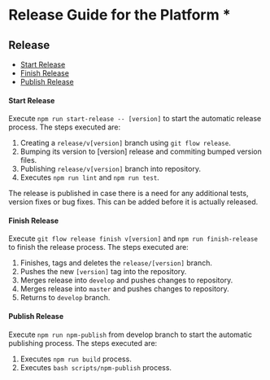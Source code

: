 # Release Guide for the Platform *

## Release

* [Start Release](#start-release)
* [Finish Release](#finish-release) 
* [Publish Release](#publish-release) 

#### Start Release

Execute `npm run start-release -- [version]` to start the automatic release process. The steps executed are:
  1. Creating a `release/v[version]` branch using `git flow release`.
  2. Bumping its version to [version] release and commiting bumped version files.
  3. Publishing `release/v[version]` branch into repository. 
  4. Executes `npm run lint` and `npm run test`.

The release is published in case there is a need for any additional tests, version fixes or bug fixes. This can be added before it is actually released.

#### Finish Release

Execute `git flow release finish v[version]` and `npm run finish-release` to finish the release process. The steps executed are:
  1. Finishes, tags and deletes the `release/[version]` branch.
  2. Pushes the new `[version]` tag into the repository.
  3. Merges release into `develop` and pushes changes to repository.
  4. Merges release into `master` and pushes changes to repository.
  5. Returns to `develop` branch.

#### Publish Release

Execute `npm run npm-publish` from develop branch to start the automatic publishing process. The steps executed are:
  1. Executes `npm run build` process.
  2. Executes `bash scripts/npm-publish` process.
